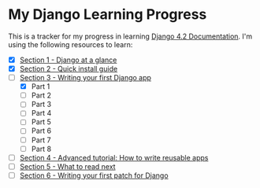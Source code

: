# My Django Learning Progress

This is a tracker for my progress in learning [Django 4.2 Documentation](https://docs.djangoproject.com/en/4.2/). I'm using the following resources to learn:

- [x] [Section 1 - Django at a glance](section_1/NOTE.md)
- [x] [Section 2 - Quick install guide](section_2/NOTE.md)
- [ ] [Section 3 - Writing your first Django app](section_3/NOTE.md)
  - [x] Part 1
  - [ ] Part 2
  - [ ] Part 3
  - [ ] Part 4
  - [ ] Part 5
  - [ ] Part 6
  - [ ] Part 7
  - [ ] Part 8
- [ ] [Section 4 - Advanced tutorial: How to write reusable apps](section_4/NOTE.md)
- [ ] [Section 5 - What to read next](section_5/NOTE.md)
- [ ] [Section 6 - Writing your first patch for Django](section_6/NOTE.md)
